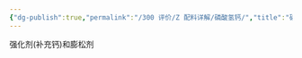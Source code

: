 ```yaml
---
{"dg-publish":true,"permalink":"/300 评价/Z 配料详解/磷酸氢钙/","title":"磷酸氢钙","created":"2024-01-25T18:45:04.000+08:00","updated":"2024-01-25T18:45:04.000+08:00"}
---
```



强化剂(补充钙)和膨松剂